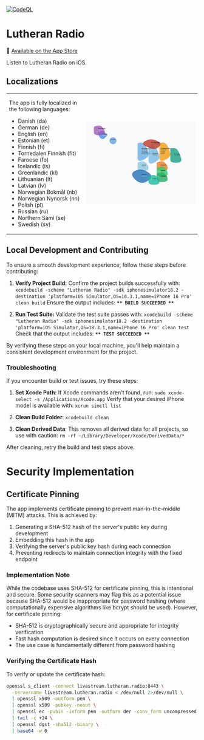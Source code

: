 [![CodeQL](https://github.com/jarilammi/lutheran.radio/actions/workflows/codeql-analysis.yml/badge.svg)](https://github.com/jarilammi/lutheran.radio/actions/workflows/codeql-analysis.yml)

# Lutheran Radio

📱 [Available on the App Store](https://apps.apple.com/fi/app/lutheran-radio/id6738301787?l=fi)

Listen to Lutheran Radio on iOS.

## Localizations
<table style="border: none;">
<tr>
<td width="40%" style="border: none;">

The app is fully localized in the following languages:
- Danish (da)
- German (de)
- English (en)
- Estonian (et)
- Finnish (fi)
- Tornedalen Finnish (fit)
- Faroese (fo)
- Icelandic (is)
- Greenlandic (kl)
- Lithuanian (lt)
- Latvian (lv)
- Norwegian Bokmål (nb)
- Norwegian Nynorsk (nn)
- Polish (pl)
- Russian (ru)
- Northern Sami (se)
- Swedish (sv)

</td>
<td width="60%" style="border: none;">

![Geographic distribution of supported languages](docs/language-map.svg)

</td>
</tr>
</table>

## Local Development and Contributing

To ensure a smooth development experience, follow these steps before contributing:

1. **Verify Project Build:** Confirm the project builds successfully with: ```xcodebuild -scheme "Lutheran Radio" -sdk iphonesimulator18.2 -destination 'platform=iOS Simulator,OS=18.3.1,name=iPhone 16 Pro' clean build```
   Ensure the output includes: **```** BUILD SUCCEEDED **```**

2. **Run Test Suite:** Validate the test suite passes with: ```xcodebuild -scheme "Lutheran Radio" -sdk iphonesimulator18.2 -destination 'platform=iOS Simulator,OS=18.3.1,name=iPhone 16 Pro' clean test```
   Check that the output includes: **```** TEST SUCCEEDED **```**

By verifying these steps on your local machine, you'll help maintain a consistent development environment for the project.

### Troubleshooting

If you encounter build or test issues, try these steps:

1. **Set Xcode Path:** If Xcode commands aren't found, run: ```sudo xcode-select -s /Applications/Xcode.app```
   Verify that your desired iPhone model is available with: ```xcrun simctl list```

2. **Clean Build Folder**: ```xcodebuild clean```

3. **Clean Derived Data**: This removes all derived data for all projects, so use with caution: ```rm -rf ~/Library/Developer/Xcode/DerivedData/*```

After cleaning, retry the build and test steps above.

# Security Implementation

## Certificate Pinning

The app implements certificate pinning to prevent man-in-the-middle (MITM) attacks. This is achieved by:

1. Generating a SHA-512 hash of the server's public key during development
2. Embedding this hash in the app
3. Verifying the server's public key hash during each connection
4. Preventing redirects to maintain connection integrity with the fixed endpoint

### Implementation Note

While the codebase uses SHA-512 for certificate pinning, this is intentional and secure. Some security scanners may flag this as a potential issue because SHA-512 would be inappropriate for password hashing (where computationally expensive algorithms like bcrypt should be used). However, for certificate pinning:

- SHA-512 is cryptographically secure and appropriate for integrity verification
- Fast hash computation is desired since it occurs on every connection
- The use case is fundamentally different from password hashing

### Verifying the Certificate Hash

To verify or update the certificate hash:

```bash
openssl s_client -connect livestream.lutheran.radio:8443 \
  -servername livestream.lutheran.radio < /dev/null 2>/dev/null \
  | openssl x509 -outform pem \
  | openssl x509 -pubkey -noout \
  | openssl ec -pubin -inform pem -outform der -conv_form uncompressed \
  | tail -c +24 \
  | openssl dgst -sha512 -binary \
  | base64 -w 0
```
